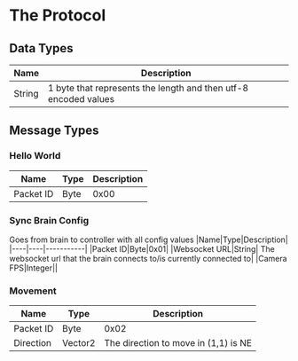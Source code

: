 # The Protocol

## Data Types
|Name|Description|
|----|-----------|
|String| 1 byte that represents the length and then utf-8 encoded values|

## Message Types

### Hello World
|Name|Type|Description|
|----|----|-----------|
|Packet ID|Byte|0x00|

### Sync Brain Config
Goes from brain to controller with all config values
|Name|Type|Description|
|----|----|-----------|
|Packet ID|Byte|0x01|
|Websocket URL|String| The websocket url that the brain connects to/is currently connected to|
|Camera FPS|Integer||

### Movement
|Name|Type|Description|
|----|----|-----------|
|Packet ID|Byte|0x02|
|Direction|Vector2|The direction to move in (1,1) is NE|
